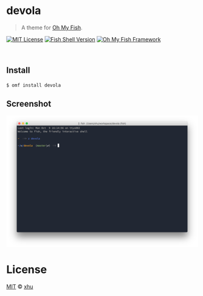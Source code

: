 # devola

> A theme for [Oh My Fish][omf-link].

[![MIT License](https://img.shields.io/badge/license-MIT-007EC7.svg?style=flat-square)](/LICENSE)
[![Fish Shell Version](https://img.shields.io/badge/fish-v2.6.0-007EC7.svg?style=flat-square)](https://fishshell.com)
[![Oh My Fish Framework](https://img.shields.io/badge/Oh%20My%20Fish-Framework-007EC7.svg?style=flat-square)](https://www.github.com/oh-my-fish/oh-my-fish)

<br/>


## Install

```fish
$ omf install devola
```


## Screenshot

<p align="center">
<img src="https://raw.githubusercontent.com/MrHuxu/img-repo/master/devola/devola.png">
</p>


# License

[MIT][mit] © [xhu][author]


[mit]:            https://opensource.org/licenses/MIT
[author]:         https://github.com/MrHuxu
[omf-link]:       https://www.github.com/oh-my-fish/oh-my-fish

[license-badge]:  https://img.shields.io/badge/license-MIT-007EC7.svg?style=flat-square
